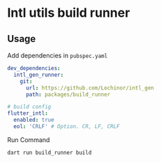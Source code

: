 # Intl utils build runner

## Usage
Add dependencies in `pubspec.yaml`
```yaml
dev_dependencies:
  intl_gen_runner:
    git:
      url: https://github.com/Lochinor/intl_gen
      path: packages/build_runner

# build config
flutter_intl:
  enabled: true
  eol: 'CRLF' # Option. CR, LF, CRLF
```

Run Command
```shell
dart run build_runner build
```

